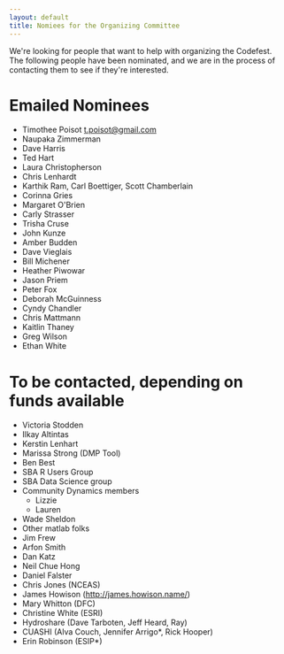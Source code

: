 ```yaml
---
layout: default
title: Nomiees for the Organizing Committee
---
```


We're looking for people that want to help with organizing the Codefest.  The following people have been nominated, and we are in the process of contacting them to see if they're interested.


# Emailed Nominees 

- Timothee Poisot <t.poisot@gmail.com>
- Naupaka Zimmerman
- Dave Harris
- Ted Hart
- Laura Christopherson
- Chris Lenhardt
- Karthik Ram, Carl Boettiger, Scott Chamberlain
- Corinna Gries
- Margaret O'Brien
- Carly Strasser
- Trisha Cruse
- John Kunze
- Amber Budden
- Dave Vieglais
- Bill Michener
- Heather Piwowar
- Jason Priem
- Peter Fox
- Deborah McGuinness
- Cyndy Chandler
- Chris Mattmann
- Kaitlin Thaney
- Greg Wilson
- Ethan White

# To be contacted, depending on funds available

- Victoria Stodden
- Ilkay Altintas
- Kerstin Lenhart
- Marissa Strong (DMP Tool)
- Ben Best
- SBA R Users Group
- SBA Data Science group
- Community Dynamics members
    - Lizzie
    - Lauren
- Wade Sheldon
- Other matlab folks
- Jim Frew
- Arfon Smith
- Dan Katz
- Neil Chue Hong
- Daniel Falster 
- Chris Jones (NCEAS)
- James Howison (http://james.howison.name/)
- Mary Whitton (DFC)
- Christine White (ESRI)
- Hydroshare (Dave Tarboten, Jeff Heard, Ray)
- CUASHI (Alva Couch, Jennifer Arrigo*, Rick Hooper)
- Erin Robinson (ESIP*)
